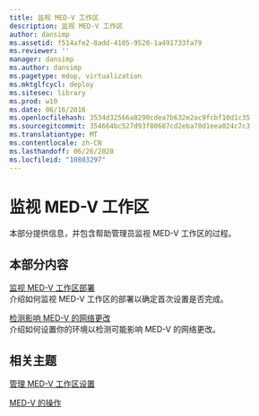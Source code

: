 ```yaml
---
title: 监视 MED-V 工作区
description: 监视 MED-V 工作区
author: dansimp
ms.assetid: f514afe2-8add-4105-9520-1a491733fa79
ms.reviewer: ''
manager: dansimp
ms.author: dansimp
ms.pagetype: mdop, virtualization
ms.mktglfcycl: deploy
ms.sitesec: library
ms.prod: w10
ms.date: 06/16/2016
ms.openlocfilehash: 3534d32566a8290cdea7b632e2ac9fcbf10d1c35
ms.sourcegitcommit: 354664bc527d93f80687cd2eba70d1eea024c7c3
ms.translationtype: MT
ms.contentlocale: zh-CN
ms.lasthandoff: 06/26/2020
ms.locfileid: "10803297"
---
```

# 监视 MED-V 工作区


本部分提供信息，并包含帮助管理员监视 MED-V 工作区的过程。

## 本部分内容


<a href="" id="monitoring-med-v-workspace-deployments"></a>[监视 MED-V 工作区部署](monitoring-med-v-workspace-deployments.md)  
介绍如何监视 MED-V 工作区的部署以确定首次设置是否完成。

<a href="" id="detecting-network-changes-that-affect-med-v"></a>[检测影响 MED-V 的网络更改](detecting-network-changes-that-affect-med-v.md)  
介绍如何设置你的环境以检测可能影响 MED-V 的网络更改。

## 相关主题


[管理 MED-V 工作区设置](manage-med-v-workspace-settings.md)

[MED-V 的操作](operations-for-med-v.md)

 

 





